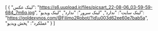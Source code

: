 [
  {
    "لینک عکس": "https://s6.uupload.ir/files/picsart_22-08-06_03-59-59-684_7m6q.jpg",
    "لینک سایت": "ندارد",
    "لینک سرور": "ندارد",
    "لینک ویدیو": "https://goldexynos.com/@Filimo2Robot/?id\u003d62ee60e7bab5a",
    "عملکرد": "پخش ویدیو"
  }
]

